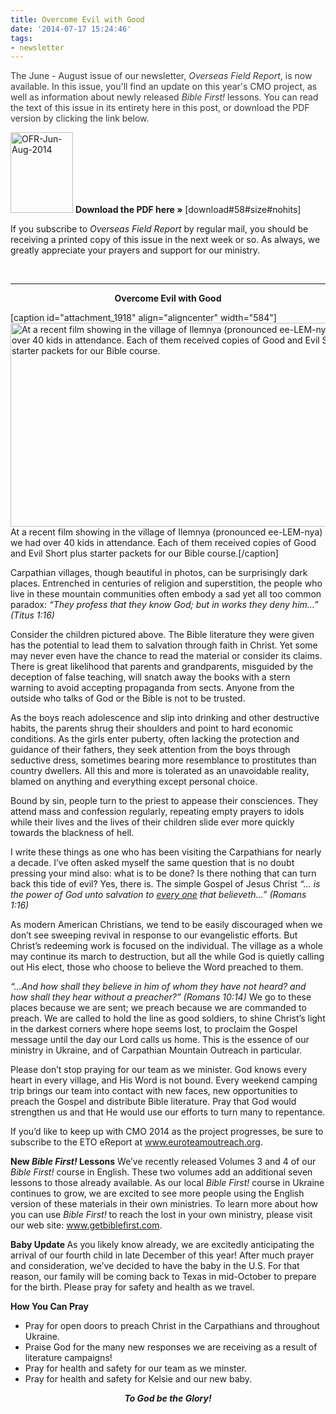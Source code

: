 ```yaml
---
title: Overcome Evil with Good
date: '2014-07-17 15:24:46'
tags:
- newsletter
---
```


<span style="color: #373737;">The June - August issue of our newsletter, </span><em style="color: #373737;">Overseas Field Report</em><span style="color: #373737;">, is now available. In this issue, you'll find an update on this year's CMO project, as well as information about newly released <em>Bible First!</em> lessons. You can read the text of this issue in its entirety here in this post, or download the PDF version by clicking the link below.</span>

<a href="http://www.ofreport.com/downloads/OFR-Jun-Aug-2014.pdf"><img class="alignleft size-full wp-image-1916" src="https://s3.amazonaws.com/images.ofreport.com/2008/11/OFR-Jun-Aug-2014.png" alt="OFR-Jun-Aug-2014" width="100" height="129" /></a> <strong>Download the PDF here »</strong> [download#58#size#nohits]

If you subscribe to <em>Overseas Field Report</em> by regular mail, you should be receiving a printed copy of this issue in the next week or so. As always, we greatly appreciate your prayers and support for our ministry.

&nbsp;

<hr />
<p style="text-align: center;"><strong>Overcome Evil with Good</strong></p>


[caption id="attachment_1918" align="aligncenter" width="584"]<a href="https://s3.amazonaws.com/images.ofreport.com/2014/07/overcome.jpg"><img class="size-large wp-image-1918" src="https://s3.amazonaws.com/images.ofreport.com/2014/07/overcome-1024x572.jpg" alt="At a recent film showing in the village of Ilemnya (pronounced ee-LEM-nya) we had over 40 kids in attendance. Each of them received copies of Good and Evil Short plus starter packets for our Bible course." width="584" height="326" /></a> At a recent film showing in the village of Ilemnya (pronounced ee-LEM-nya) we had over 40 kids in attendance. Each of them received copies of Good and Evil Short plus starter packets for our Bible course.[/caption]

Carpathian villages, though beautiful in photos, can be surprisingly dark places. Entrenched in centuries of religion and superstition, the people who live in these mountain communities often embody a sad yet all too common paradox: <em>“They profess that they know God; but in works they deny him...” (Titus 1:16)</em>

Consider the children pictured above. The Bible literature they were given has the potential to lead them to salvation through faith in Christ. Yet some may never even have the chance to read the material or consider its claims. There is great likelihood that parents and grandparents, misguided by the deception of false teaching, will snatch away the books with a stern warning to avoid accepting propaganda from sects. Anyone from the outside who talks of God or the Bible is not to be trusted.

As the boys reach adolescence and slip into drinking and other destructive habits, the parents shrug their shoulders and point to hard economic conditions. As the girls enter puberty, often lacking the protection and guidance of their fathers, they seek attention from the boys through seductive dress, sometimes bearing more resemblance to prostitutes than country dwellers. All this and more is tolerated as an unavoidable reality, blamed on anything and everything except personal choice.

Bound by sin, people turn to the priest to appease their consciences. They attend mass and confession regularly, repeating empty prayers to idols while their lives and the lives of their children slide ever more quickly towards the blackness of hell.

I write these things as one who has been visiting the Carpathians for nearly a decade. I’ve often asked myself the same question that is no doubt pressing your mind also: what is to be done? Is there nothing that can turn back this tide of evil? Yes, there is. The simple Gospel of Jesus Christ <em>“... is the power of God unto salvation to <span style="text-decoration: underline;">every one</span> that believeth...” (Romans 1:16)</em>

As modern American Christians, we tend to be easily discouraged when we don’t see sweeping revival in response to our evangelistic efforts. But Christ’s redeeming work is focused on the individual. The village as a whole may continue its march to destruction, but all the while God is quietly calling out His elect, those who choose to believe the Word preached to them.

<em>“...And how shall they believe in him of whom they have not heard? and how shall they hear without a preacher?” (Romans 10:14)</em> We go to these places because we are sent; we preach because we are commanded to preach. We are called to hold the line as good soldiers, to shine Christ’s light in the darkest corners where hope seems lost, to proclaim the Gospel message until the day our Lord calls us home. This is the essence of our ministry in Ukraine, and of Carpathian Mountain Outreach in particular.

Please don’t stop praying for our team as we minister. God knows every heart in every village, and His Word is not bound. Every weekend camping trip brings our team into contact with new faces, new opportunities to preach the Gospel and distribute Bible literature. Pray that God would strengthen us and that He would use our efforts to turn many to repentance.

If you’d like to keep up with CMO 2014 as the project progresses, be sure to subscribe to the ETO eReport at <a title="Euro Team Outreach" href="http://www.euroteamoutreach.org" target="_blank">www.euroteamoutreach.org</a>.

<strong>New <em>Bible First!</em> Lessons</strong>
We’ve recently released Volumes 3 and 4 of our <em>Bible First!</em> course in English. These two volumes add an additional seven lessons to those already available. As our local <em>Bible First!</em> course in Ukraine continues to grow, we are excited to see more people using the English version of these materials in their own ministries. To learn more about how you can use <em>Bible First!</em> to reach the lost in your own ministry, please visit our web site: <a title="Bible First!" href="http://www.getbiblefirst.com" target="_blank">www.getbiblefirst.com</a>.

<strong>Baby Update
</strong>As you likely know already, we are excitedly anticipating the arrival of our fourth child in late December of this year! After much prayer and consideration, we’ve decided to have the baby in the U.S. For that reason, our family will be coming back to Texas in mid-October to prepare for the birth. Please pray for safety and health as we travel.

<strong>How You Can Pray </strong>
<ul>
	<li>Pray for open doors to preach Christ in the Carpathians and throughout Ukraine.</li>
	<li>Praise God for the many new responses we are receiving as a result of literature campaigns!</li>
	<li>Pray for health and safety for our team as we minster.</li>
	<li>Pray for health and safety for Kelsie and our new baby.</li>
</ul>
<p style="text-align: center;"><em><strong>To God be the Glory!</strong></em></p>
<p style="text-align: center;"></p>
